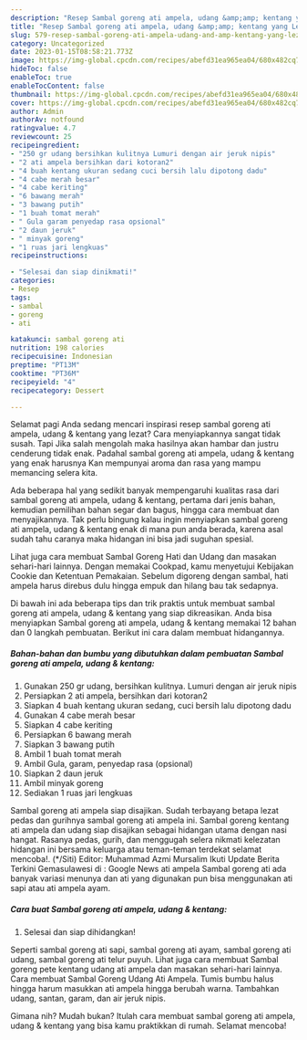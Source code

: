 ```yaml
---
description: "Resep Sambal goreng ati ampela, udang &amp;amp; kentang yang Lezat Sekali"
title: "Resep Sambal goreng ati ampela, udang &amp;amp; kentang yang Lezat Sekali"
slug: 579-resep-sambal-goreng-ati-ampela-udang-and-amp-kentang-yang-lezat-sekali
category: Uncategorized
date: 2023-01-15T08:58:21.773Z
image: https://img-global.cpcdn.com/recipes/abefd31ea965ea04/680x482cq70/sambal-goreng-ati-ampela-udang-kentang-foto-resep-utama.jpg
hideToc: false
enableToc: true
enableTocContent: false
thumbnail: https://img-global.cpcdn.com/recipes/abefd31ea965ea04/680x482cq70/sambal-goreng-ati-ampela-udang-kentang-foto-resep-utama.jpg
cover: https://img-global.cpcdn.com/recipes/abefd31ea965ea04/680x482cq70/sambal-goreng-ati-ampela-udang-kentang-foto-resep-utama.jpg
author: Admin
authorAv: notfound
ratingvalue: 4.7
reviewcount: 25
recipeingredient:
- "250 gr udang bersihkan kulitnya Lumuri dengan air jeruk nipis"
- "2 ati ampela bersihkan dari kotoran2"
- "4 buah kentang ukuran sedang cuci bersih lalu dipotong dadu"
- "4 cabe merah besar"
- "4 cabe keriting"
- "6 bawang merah"
- "3 bawang putih"
- "1 buah tomat merah"
- " Gula garam penyedap rasa opsional"
- "2 daun jeruk"
- " minyak goreng"
- "1 ruas jari lengkuas"
recipeinstructions:

- "Selesai dan siap dinikmati!"
categories:
- Resep
tags:
- sambal
- goreng
- ati

katakunci: sambal goreng ati 
nutrition: 198 calories
recipecuisine: Indonesian
preptime: "PT13M"
cooktime: "PT36M"
recipeyield: "4"
recipecategory: Dessert

---
```



Selamat pagi Anda sedang mencari inspirasi resep sambal goreng ati ampela, udang &amp; kentang yang lezat? Cara menyiapkannya sangat tidak susah. Tapi Jika salah mengolah maka hasilnya akan hambar dan justru cenderung tidak enak. Padahal sambal goreng ati ampela, udang &amp; kentang yang enak harusnya Kan mempunyai aroma dan rasa yang mampu memancing selera kita.


Ada beberapa hal yang sedikit banyak mempengaruhi kualitas rasa dari sambal goreng ati ampela, udang &amp; kentang, pertama dari jenis bahan, kemudian pemilihan bahan segar dan bagus, hingga cara membuat dan menyajikannya. Tak perlu bingung kalau ingin menyiapkan sambal goreng ati ampela, udang &amp; kentang enak di mana pun anda berada, karena asal sudah tahu caranya maka hidangan ini bisa jadi suguhan spesial.

Lihat juga cara membuat Sambal Goreng Hati dan Udang dan masakan sehari-hari lainnya. Dengan memakai Cookpad, kamu menyetujui Kebijakan Cookie dan Ketentuan Pemakaian. Sebelum digoreng dengan sambal, hati ampela harus direbus dulu hingga empuk dan hilang bau tak sedapnya.


Di bawah ini ada beberapa tips dan trik praktis untuk membuat sambal goreng ati ampela, udang &amp; kentang yang siap dikreasikan. Anda bisa menyiapkan Sambal goreng ati ampela, udang &amp; kentang memakai 12 bahan dan 0 langkah pembuatan. Berikut ini cara dalam membuat hidangannya.

<!--inarticleads1-->

##### Bahan-bahan dan bumbu yang dibutuhkan dalam pembuatan Sambal goreng ati ampela, udang &amp; kentang:

1. Gunakan 250 gr udang, bersihkan kulitnya. Lumuri dengan air jeruk nipis
1. Persiapkan 2 ati ampela, bersihkan dari kotoran2
1. Siapkan 4 buah kentang ukuran sedang, cuci bersih lalu dipotong dadu
1. Gunakan 4 cabe merah besar
1. Siapkan 4 cabe keriting
1. Persiapkan 6 bawang merah
1. Siapkan 3 bawang putih
1. Ambil 1 buah tomat merah
1. Ambil  Gula, garam, penyedap rasa (opsional)
1. Siapkan 2 daun jeruk
1. Ambil  minyak goreng
1. Sediakan 1 ruas jari lengkuas


Sambal goreng ati ampela siap disajikan. Sudah terbayang betapa lezat pedas dan gurihnya sambal goreng ati ampela ini. Sambal goreng kentang ati ampela dan udang siap disajikan sebagai hidangan utama dengan nasi hangat. Rasanya pedas, gurih, dan menggugah selera nikmati kelezatan hidangan ini bersama keluarga atau teman-teman terdekat selamat mencoba!. (*/Siti) Editor: Muhammad Azmi Mursalim Ikuti Update Berita Terkini Gemasulawesi di : Google News ati ampela Sambal goreng ati ada banyak variasi menunya dan ati yang digunakan pun bisa menggunakan ati sapi atau ati ampela ayam. 

<!--inarticleads2-->

##### Cara buat Sambal goreng ati ampela, udang &amp; kentang:


1. Selesai dan siap dihidangkan!

Seperti sambal goreng ati sapi, sambal goreng ati ayam, sambal goreng ati udang, sambal goreng ati telur puyuh. Lihat juga cara membuat Sambal goreng pete kentang udang ati ampela dan masakan sehari-hari lainnya. Cara membuat Sambal Goreng Udang Ati Ampela. Tumis bumbu halus hingga harum masukkan ati ampela hingga berubah warna. Tambahkan udang, santan, garam, dan air jeruk nipis. 

Gimana nih? Mudah bukan? Itulah cara membuat sambal goreng ati ampela, udang &amp; kentang yang bisa kamu praktikkan di rumah. Selamat mencoba!
